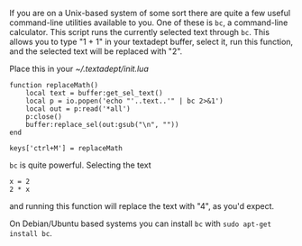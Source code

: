 If you are on a Unix-based system of some sort there are quite a few useful
command-line utilities available to you. One of these is `bc`, a command-line
calculator. This script runs the currently selected text through `bc`. This
allows you to type "1 + 1" in your textadept buffer, select it, run this
function, and the selected text will be replaced with "2".

Place this in your *~/.textadept/init.lua*

    function replaceMath()
        local text = buffer:get_sel_text()
        local p = io.popen('echo "'..text..'" | bc 2>&1')
        local out = p:read('*all')
        p:close()
        buffer:replace_sel(out:gsub("\n", ""))
    end

    keys['ctrl+M'] = replaceMath

`bc` is quite powerful. Selecting the text

    x = 2
    2 * x

and running this function will replace the text with "4", as you'd expect.

On Debian/Ubuntu based systems you can install `bc` with
`sudo apt-get install bc`.
